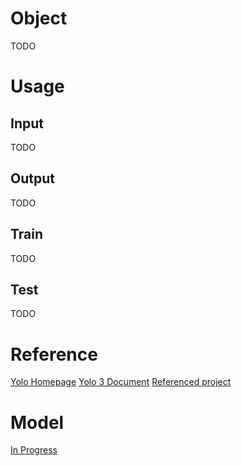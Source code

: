 
# Object
TODO


# Usage

## Input
TODO

## Output
TODO

## Train
TODO

## Test
TODO

# Reference

[Yolo Homepage](https://pjreddie.com/darknet/yolo/)
[Yolo 3 Document](https://pjreddie.com/media/files/papers/YOLOv3.pdf)
[Referenced project](https://github.com/westerndigitalcorporation/YOLOv3-in-PyTorch)


# Model
[In Progress](https://github.com/COSE474-WhereIsMyWaifu/detector)


